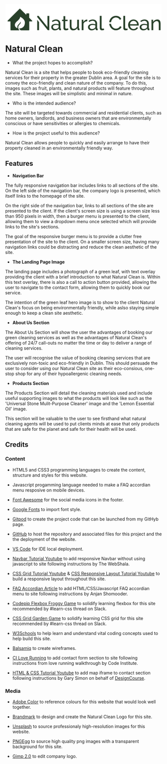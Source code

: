 ![Natural Clean logo](assets/images/Natural_Clean_Logo_Horizontal.png)

# Natural Clean

- What the project hopes to accomplish?

Natural Clean is a site that helps people to book eco-friendly cleaning services for their property in the greater Dublin area. A goal for the site is to convey the eco-friendly and clean nature of the company. To do this, images such as fruit, plants, and natural products will feature throughout the site. These images will be simplistic and minimal in nature.

- Who is the intended audience?

The site will be targeted towards commercial and residential clients, such as home owners, landlords, and business owners that are environmentally conscious or have sensitivities or allergies to chemicals.

- How is the project useful to this audience?

Natural Clean allows people to quickly and easily arrange to have their property cleaned in an environmentally friendly way.

## Features

- __Navigation Bar__

The fully responsive navigation bar includes links to all sections of the site. On the left side of the navigation bar, the company logo is presented, which itself links to the homepage of the site.

On the right side of the navigation bar, links to all sections of the site are presented to the client. If the client's screen size is using a screen size less than 950 pixels in width, then a burger menu is presented to the client, allowing them to view a dropdown menu once selected which will provide links to the site's sections.

The goal of the responsive burger menu is to provide a clutter free presentation of the site to the client. On a smaller screen size, having many navigation links could be distracting and reduce the clean aesthetic of the site.

- __The Landing Page Image__

The landing page includes a photograph of a green leaf, with text overlay providing the client with a brief introduction to what Natural Clean is. Within this text overlay, there is also a call to action button provided, allowing the user to navigate to the contact form, allowing them to quickly book our service.

The intention of the green leaf hero image is to show to the client Natural Clean's focus on being environmentally friendly, while aslso staying simple enough to keep a clean site aesthetic.

- __About Us Section__

The About Us Section will show the user the advantages of booking our green cleaning services as well as the advantages of Natural Clean's offering of 24/7 call-outs no matter the time or day to deliver a range of cleaning services.

The user will recognise the value of booking cleaning services that are exclusively non-toxic and eco-friendly in Dublin. This should persuade the user to consider using our Natural Clean site as their eco-consious, one-stop shop for any of their hypoallergenic cleaning needs.

- __Products Section__

The Products Section will detail the cleaning materials used and include useful supporting images to what the products will look like such as the 'Universal Stone Mulit-Purpose Cleaner' image and the 'Lemon Essential Oil' image.

This section will be valuable to the user to see firsthand what natural cleaning agents will be used to put clients minds at ease that only products that are safe for the planet and safe for their health will be used.

## Credits 

### Content

- HTML5 and CSS3 programming languages to create the content, structure and styles for this website.

- Javascript progamming language needed to make a FAQ accordian menu resposive on mobile devices.

- [Font Awesome](https://fontawesome.com/) for the social media icons in the footer.

- [Google Fonts](https://fonts.google.com/) to import font style.

- [Gitpod](https://www.gitpod.io/) to create the project code that can be launched from my GitHyb page.

- [GitHub](https://github.com/) to host the repository and associated files for this project and the the deployment of the website.

- [VS Code](https://code.visualstudio.com/) for IDE local deployment.


- [Navbar Tutorial Youtube](https://youtu.be/RqM5Wzuil5U) to add responsive Navbar without using javascript to site following instructions by The WebShala.

- [CSS Grid Tutorial Youtube](https://youtu.be/pMVO1OPfVJ8) & [CSS Responsive Layout Tutorial Youtube](https://youtu.be/moBhzSC455o) to build a responsive layout throughout this site.

- [FAQ Accordian Article](https://dev.to/thatanjan/how-to-build-a-beautiful-faq-accordion-menu-with-html-css-and-javascript-2p68) to add HTML/CSS/Javascript FAQ accordian menu to site following instructions by Anjan Shomooder.

- [Codepip Flexbox Froggy Game](https://codepip.com/games/flexbox-froggy/) to solidify learning flexbox for this site recommended by #learn-css thread on Slack.

- [CSS Grid Garden Game](https://cssgridgarden.com/) to solidify learning CSS grid for this site recommended by #learn-css thread on Slack.

- [W3Schools](https://www.w3schools.com/) to help learn and understand vital coding concepts used to help build this site.

- [Balsamiq](https://balsamiq.com/) to create wireframes.

- [CI Love Running](https://learn.codeinstitute.net/courses/course-v1:CodeInstitute+LR101+2021_T1/courseware/4a07c57382724cfda5834497317f24d5/4d85cd1a2c57485abbd8ccec8c00732c/) to add contact form section to site following instructions from love running walkthrough by Code Institute.

- [HTML & CSS Tutorial Youtube](https://youtu.be/D-h8L5hgW-w) to add map iframe to contact section following instructions by Gary Simon on behalf of [DesignCourse](https://designcourse.com/).

### Media

- [Adobe Color](https://color.adobe.com/color-theme-15638019#) to reference colours for this website that would look well together.

- [Brandmark](https://app.brandmark.io/) to design and create the Natural Clean Logo for this site.

- [Unsplash](https://unsplash.com/) to source professionaly high-resolution images for this website.

- [PNGEgg](https://www.pngegg.com/) to source high quality png images with a transparent background for this site.

- [Gimp 2.0](https://www.gimp.org/) to edit company logo.





